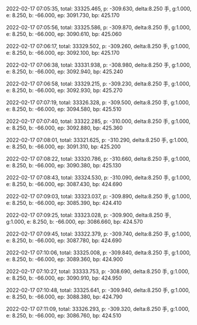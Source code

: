 2022-02-17 07:05:35, total: 33325.465, p: -309.630, delta:8.250 手, g:1.000, e: 8.250, b: -66.000, ep: 3091.730, bp: 425.170

2022-02-17 07:05:56, total: 33325.586, p: -309.870, delta:8.250 手, g:1.000, e: 8.250, b: -66.000, ep: 3090.610, bp: 425.060

2022-02-17 07:06:17, total: 33329.502, p: -309.260, delta:8.250 手, g:1.000, e: 8.250, b: -66.000, ep: 3092.100, bp: 425.170

2022-02-17 07:06:38, total: 33331.938, p: -308.980, delta:8.250 手, g:1.000, e: 8.250, b: -66.000, ep: 3092.940, bp: 425.240

2022-02-17 07:06:58, total: 33329.215, p: -309.230, delta:8.250 手, g:1.000, e: 8.250, b: -66.000, ep: 3092.930, bp: 425.270

2022-02-17 07:07:19, total: 33326.328, p: -309.500, delta:8.250 手, g:1.000, e: 8.250, b: -66.000, ep: 3094.580, bp: 425.510

2022-02-17 07:07:40, total: 33322.285, p: -310.000, delta:8.250 手, g:1.000, e: 8.250, b: -66.000, ep: 3092.880, bp: 425.360

2022-02-17 07:08:01, total: 33321.625, p: -310.290, delta:8.250 手, g:1.000, e: 8.250, b: -66.000, ep: 3091.310, bp: 425.200

2022-02-17 07:08:22, total: 33320.786, p: -310.660, delta:8.250 手, g:1.000, e: 8.250, b: -66.000, ep: 3090.380, bp: 425.130

2022-02-17 07:08:43, total: 33324.530, p: -310.090, delta:8.250 手, g:1.000, e: 8.250, b: -66.000, ep: 3087.430, bp: 424.690

2022-02-17 07:09:03, total: 33323.037, p: -309.890, delta:8.250 手, g:1.000, e: 8.250, b: -66.000, ep: 3085.390, bp: 424.410

2022-02-17 07:09:25, total: 33323.028, p: -309.900, delta:8.250 手, g:1.000, e: 8.250, b: -66.000, ep: 3086.660, bp: 424.570

2022-02-17 07:09:45, total: 33322.379, p: -309.740, delta:8.250 手, g:1.000, e: 8.250, b: -66.000, ep: 3087.780, bp: 424.690

2022-02-17 07:10:06, total: 33325.008, p: -309.840, delta:8.250 手, g:1.000, e: 8.250, b: -66.000, ep: 3089.360, bp: 424.900

2022-02-17 07:10:27, total: 33333.753, p: -308.690, delta:8.250 手, g:1.000, e: 8.250, b: -66.000, ep: 3090.910, bp: 424.950

2022-02-17 07:10:48, total: 33325.641, p: -309.940, delta:8.250 手, g:1.000, e: 8.250, b: -66.000, ep: 3088.380, bp: 424.790

2022-02-17 07:11:09, total: 33326.293, p: -309.320, delta:8.250 手, g:1.000, e: 8.250, b: -66.000, ep: 3086.760, bp: 424.510